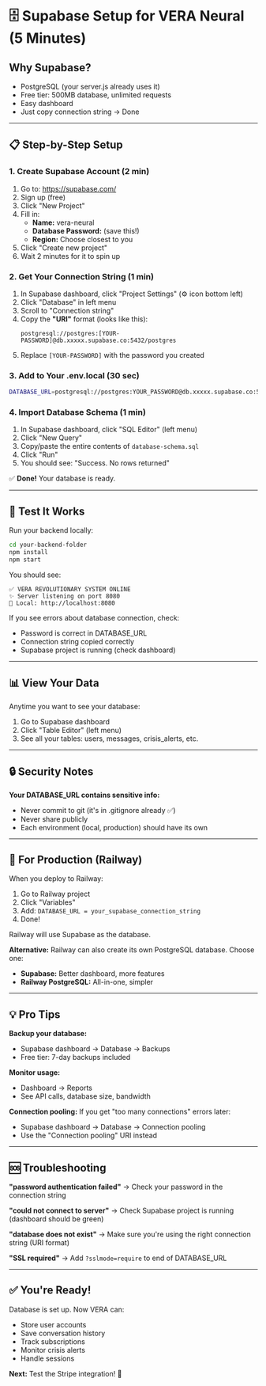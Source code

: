 # 🗄️ Supabase Setup for VERA Neural (5 Minutes)

## Why Supabase?

- PostgreSQL (your server.js already uses it)
- Free tier: 500MB database, unlimited requests
- Easy dashboard
- Just copy connection string → Done

---

## 📋 Step-by-Step Setup

### **1. Create Supabase Account** (2 min)

1. Go to: https://supabase.com/
2. Sign up (free)
3. Click "New Project"
4. Fill in:
   - **Name:** vera-neural
   - **Database Password:** (save this!)
   - **Region:** Choose closest to you
5. Click "Create new project"
6. Wait 2 minutes for it to spin up

### **2. Get Your Connection String** (1 min)

1. In Supabase dashboard, click "Project Settings" (⚙️ icon bottom left)
2. Click "Database" in left menu
3. Scroll to "Connection string"
4. Copy the **"URI"** format (looks like this):
   ```
   postgresql://postgres:[YOUR-PASSWORD]@db.xxxxx.supabase.co:5432/postgres
   ```
5. Replace `[YOUR-PASSWORD]` with the password you created

### **3. Add to Your .env.local** (30 sec)

```bash
DATABASE_URL=postgresql://postgres:YOUR_PASSWORD@db.xxxxx.supabase.co:5432/postgres
```

### **4. Import Database Schema** (1 min)

1. In Supabase dashboard, click "SQL Editor" (left menu)
2. Click "New Query"
3. Copy/paste the entire contents of `database-schema.sql`
4. Click "Run"
5. You should see: "Success. No rows returned"

✅ **Done!** Your database is ready.

---

## 🧪 Test It Works

Run your backend locally:

```bash
cd your-backend-folder
npm install
npm start
```

You should see:
```
✅ VERA REVOLUTIONARY SYSTEM ONLINE
✨ Server listening on port 8080
🔗 Local: http://localhost:8080
```

If you see errors about database connection, check:
- Password is correct in DATABASE_URL
- Connection string copied correctly
- Supabase project is running (check dashboard)

---

## 📊 View Your Data

Anytime you want to see your database:
1. Go to Supabase dashboard
2. Click "Table Editor" (left menu)
3. See all your tables: users, messages, crisis_alerts, etc.

---

## 🔒 Security Notes

**Your DATABASE_URL contains sensitive info:**
- Never commit to git (it's in .gitignore already ✅)
- Never share publicly
- Each environment (local, production) should have its own

---

## 🚀 For Production (Railway)

When you deploy to Railway:
1. Go to Railway project
2. Click "Variables"
3. Add: `DATABASE_URL = your_supabase_connection_string`
4. Done!

Railway will use Supabase as the database.

**Alternative:** Railway can also create its own PostgreSQL database. Choose one:
- **Supabase:** Better dashboard, more features
- **Railway PostgreSQL:** All-in-one, simpler

---

## 💡 Pro Tips

**Backup your database:**
- Supabase dashboard → Database → Backups
- Free tier: 7-day backups included

**Monitor usage:**
- Dashboard → Reports
- See API calls, database size, bandwidth

**Connection pooling:**
If you get "too many connections" errors later:
- Supabase dashboard → Database → Connection pooling
- Use the "Connection pooling" URI instead

---

## 🆘 Troubleshooting

**"password authentication failed"**
→ Check your password in the connection string

**"could not connect to server"**
→ Check Supabase project is running (dashboard should be green)

**"database does not exist"**
→ Make sure you're using the right connection string (URI format)

**"SSL required"**
→ Add `?sslmode=require` to end of DATABASE_URL

---

## ✅ You're Ready!

Database is set up. Now VERA can:
- Store user accounts
- Save conversation history
- Track subscriptions
- Monitor crisis alerts
- Handle sessions

**Next:** Test the Stripe integration! 🎯